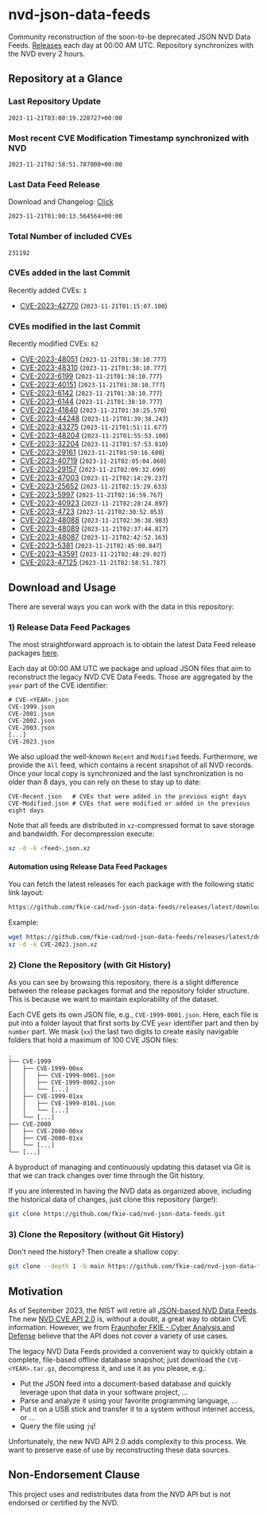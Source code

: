 # nvd-json-data-feeds

Community reconstruction of the soon-to-be deprecated JSON NVD Data Feeds. 
[Releases](https://github.com/fkie-cad/nvd-json-data-feeds/releases/latest) each day at 00:00 AM UTC.
Repository synchronizes with the NVD every 2 hours.

## Repository at a Glance

### Last Repository Update

```plain
2023-11-21T03:00:19.228727+00:00
```

### Most recent CVE Modification Timestamp synchronized with NVD

```plain
2023-11-21T02:58:51.787000+00:00
```

### Last Data Feed Release

Download and Changelog: [Click](https://github.com/fkie-cad/nvd-json-data-feeds/releases/latest)

```plain
2023-11-21T01:00:13.564564+00:00
```

### Total Number of included CVEs

```plain
231192
```

### CVEs added in the last Commit

Recently added CVEs: `1`

* [CVE-2023-42770](CVE-2023/CVE-2023-427xx/CVE-2023-42770.json) (`2023-11-21T01:15:07.100`)


### CVEs modified in the last Commit

Recently modified CVEs: `62`

* [CVE-2023-48051](CVE-2023/CVE-2023-480xx/CVE-2023-48051.json) (`2023-11-21T01:38:10.777`)
* [CVE-2023-48310](CVE-2023/CVE-2023-483xx/CVE-2023-48310.json) (`2023-11-21T01:38:10.777`)
* [CVE-2023-6199](CVE-2023/CVE-2023-61xx/CVE-2023-6199.json) (`2023-11-21T01:38:10.777`)
* [CVE-2023-40151](CVE-2023/CVE-2023-401xx/CVE-2023-40151.json) (`2023-11-21T01:38:10.777`)
* [CVE-2023-6142](CVE-2023/CVE-2023-61xx/CVE-2023-6142.json) (`2023-11-21T01:38:10.777`)
* [CVE-2023-6144](CVE-2023/CVE-2023-61xx/CVE-2023-6144.json) (`2023-11-21T01:38:10.777`)
* [CVE-2023-41840](CVE-2023/CVE-2023-418xx/CVE-2023-41840.json) (`2023-11-21T01:38:25.570`)
* [CVE-2023-44248](CVE-2023/CVE-2023-442xx/CVE-2023-44248.json) (`2023-11-21T01:39:38.243`)
* [CVE-2023-43275](CVE-2023/CVE-2023-432xx/CVE-2023-43275.json) (`2023-11-21T01:51:11.677`)
* [CVE-2023-48204](CVE-2023/CVE-2023-482xx/CVE-2023-48204.json) (`2023-11-21T01:55:53.100`)
* [CVE-2023-32204](CVE-2023/CVE-2023-322xx/CVE-2023-32204.json) (`2023-11-21T01:57:53.810`)
* [CVE-2023-29161](CVE-2023/CVE-2023-291xx/CVE-2023-29161.json) (`2023-11-21T01:59:16.600`)
* [CVE-2023-40719](CVE-2023/CVE-2023-407xx/CVE-2023-40719.json) (`2023-11-21T02:05:04.860`)
* [CVE-2023-29157](CVE-2023/CVE-2023-291xx/CVE-2023-29157.json) (`2023-11-21T02:09:32.690`)
* [CVE-2023-47003](CVE-2023/CVE-2023-470xx/CVE-2023-47003.json) (`2023-11-21T02:14:29.237`)
* [CVE-2023-25652](CVE-2023/CVE-2023-256xx/CVE-2023-25652.json) (`2023-11-21T02:15:29.633`)
* [CVE-2023-5997](CVE-2023/CVE-2023-59xx/CVE-2023-5997.json) (`2023-11-21T02:16:59.767`)
* [CVE-2023-40923](CVE-2023/CVE-2023-409xx/CVE-2023-40923.json) (`2023-11-21T02:28:24.897`)
* [CVE-2023-4723](CVE-2023/CVE-2023-47xx/CVE-2023-4723.json) (`2023-11-21T02:30:52.053`)
* [CVE-2023-48088](CVE-2023/CVE-2023-480xx/CVE-2023-48088.json) (`2023-11-21T02:36:38.983`)
* [CVE-2023-48089](CVE-2023/CVE-2023-480xx/CVE-2023-48089.json) (`2023-11-21T02:37:44.817`)
* [CVE-2023-48087](CVE-2023/CVE-2023-480xx/CVE-2023-48087.json) (`2023-11-21T02:42:52.163`)
* [CVE-2023-5381](CVE-2023/CVE-2023-53xx/CVE-2023-5381.json) (`2023-11-21T02:45:00.847`)
* [CVE-2023-43591](CVE-2023/CVE-2023-435xx/CVE-2023-43591.json) (`2023-11-21T02:48:29.027`)
* [CVE-2023-47125](CVE-2023/CVE-2023-471xx/CVE-2023-47125.json) (`2023-11-21T02:58:51.787`)


## Download and Usage

There are several ways you can work with the data in this repository:

### 1) Release Data Feed Packages

The most straightforward approach is to obtain the latest Data Feed release packages [here](https://github.com/fkie-cad/nvd-json-data-feeds/releases/latest).

Each day at 00:00 AM UTC we package and upload JSON files that aim to reconstruct the legacy NVD CVE Data Feeds.
Those are aggregated by the `year` part of the CVE identifier:

```
# CVE-<YEAR>.json
CVE-1999.json
CVE-2001.json
CVE-2002.json
CVE-2003.json
[...]
CVE-2023.json
```

We also upload the well-known `Recent` and `Modified` feeds.
Furthermore, we provide the `All` feed, which contains a recent snapshot of all NVD records.
Once your local copy is synchronized and the last synchronization is no older than 8 days, you can rely on these to stay up to date:

```plain
CVE-Recent.json   # CVEs that were added in the previous eight days
CVE-Modified.json # CVEs that were modified or added in the previous eight days
```

Note that all feeds are distributed in `xz`-compressed format to save storage and bandwidth.
For decompression execute:

```sh
xz -d -k <feed>.json.xz
```


#### Automation using Release Data Feed Packages

You can fetch the latest releases for each package with the following static link layout:

```sh
https://github.com/fkie-cad/nvd-json-data-feeds/releases/latest/download/CVE-<YEAR>.json.xz
```

Example:

```sh
wget https://github.com/fkie-cad/nvd-json-data-feeds/releases/latest/download/CVE-2023.json.xz
xz -d -k CVE-2023.json.xz
```

### 2) Clone the Repository (with Git History)

As you can see by browsing this repository, there is a slight difference between the release packages format and the repository folder structure.
This is because we want to maintain explorability of the dataset.

Each CVE gets its own JSON file, e.g., `CVE-1999-0001.json`.
Here, each file is put into a folder layout that first sorts by CVE `year` identifier part and then by `number` part.
We mask (`xx`) the last two digits to create easily navigable folders that hold a maximum of 100 CVE JSON files:

```plain
.
├── CVE-1999
│   ├── CVE-1999-00xx
│   │   ├── CVE-1999-0001.json
│   │   ├── CVE-1999-0002.json
│   │   └── [...]
│   ├── CVE-1999-01xx
│   │   ├── CVE-1999-0101.json
│   │   └── [...]
│   └── [...]
├── CVE-2000
│   ├── CVE-2000-00xx
│   ├── CVE-2000-01xx
│   └── [...]
└── [...]
```

A byproduct of managing and continuously updating this dataset via Git is that we can track changes over time through the Git history.

If you are interested in having the NVD data as organized above, including the historical data of changes, just clone this repository (large!):

```sh
git clone https://github.com/fkie-cad/nvd-json-data-feeds.git
```

### 3) Clone the Repository (without Git History)

Don't need the history? Then create a shallow copy:

```sh
git clone --depth 1 -b main https://github.com/fkie-cad/nvd-json-data-feeds.git
```

## Motivation

As of September 2023, the NIST will retire all [JSON-based NVD Data Feeds](https://nvd.nist.gov/vuln/data-feeds#divRetirementBanner-1).
The new [NVD CVE API 2.0](https://nvd.nist.gov/developers/vulnerabilities) is, without a doubt, a great way to obtain CVE information.
However, we from [Fraunhofer FKIE - Cyber Analysis and Defense](https://www.fkie.fraunhofer.de/en/departments/cad.html) believe that the API does not cover a variety of use cases.

The legacy NVD Data Feeds provided a convenient way to quickly obtain a complete, file-based offline database snapshot; just download the `CVE-<YEAR>.tar.gz`, decompress it, and use it as you please, e.g.:

* Put the JSON feed into a document-based database and quickly leverage upon that data in your software project, ...
* Parse and analyze it using your favorite programming language, ...
* Put it on a USB stick and transfer it to a system without internet access, or ...
* Query the file using `jq`!

Unfortunately, the new NVD API 2.0 adds complexity to this process.
We want to preserve ease of use by reconstructing these data sources.

## Non-Endorsement Clause

This project uses and redistributes data from the NVD API but is not endorsed or certified by the NVD.